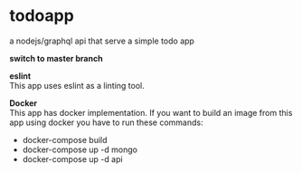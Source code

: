 # todoapp
a nodejs/graphql api that serve a simple todo app 

**switch to master branch**

**eslint**</br>
This app uses eslint as a linting tool.

**Docker**</br>
This app has docker implementation.
If you want to build an image from this app using docker you have to run these commands:
  - docker-compose build
  - docker-compose up -d mongo
  - docker-compose up -d api
